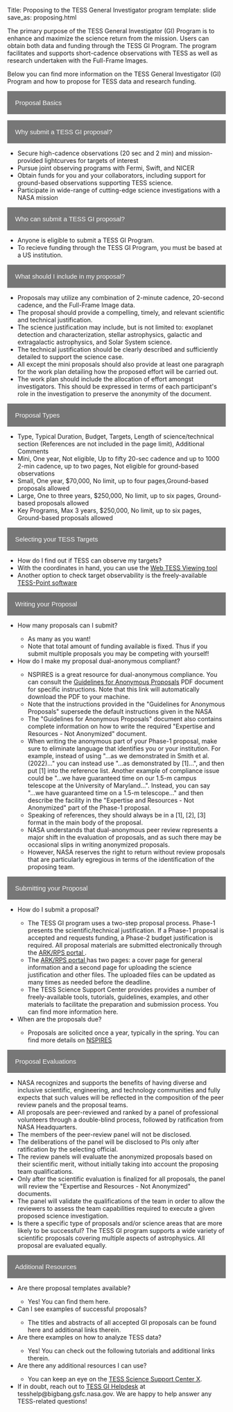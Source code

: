 Title: Proposing to the TESS General Investigator program
template: slide
save_as: proposing.html

<!DOCTYPE html>
<html>
<head>
<meta name="viewport" content="width=device-width, initial-scale=1">
<style>
.collapsible {
  background-color: #777;
  color: white;
  cursor: pointer;
  padding: 18px;
  width: 100%;
  border: none;
  text-align: left;
  outline: none;
  font-size: 15px;
}

.active, .collapsible:hover {
  background-color: #555;
}

.content {
  padding: 0 18px;
  display: none;
  overflow: hidden;
  background-color: #f1f1f1;
}
</style>
</head>

<body>

The primary purpose of the TESS General Investigator (GI) Program is to enhance and maximize the science return from the mission. Users can obtain both data and funding through the TESS GI Program. The program facilitates and supports short-cadence observations with TESS as well as research undertaken with the Full-Frame Images.

Below you can find more information on the TESS General Investigator (GI) Program and how to propose for TESS data and research funding.

<button type="button" class="collapsible">Proposal Basics</button>
<div class="content">
    <button type="button" class="collapsible">Why submit a TESS GI proposal?</button>
    <div class="content">
        <ul style=“list-style-type:circle”>
            <li>Secure high-cadence observations (20 sec and 2 min) and mission-provided lightcurves for targets of interest</li>
            <li>Pursue joint observing programs with Fermi, Swift, and NICER</li>
            <li>Obtain funds for you and your collaborators, including support for ground-based observations supporting TESS science.</li>
            <li>Participate in wide-range of cutting-edge science investigations with a NASA mission</li>
        </ul>
    </div>
    <button type="button" class="collapsible">Who can submit a TESS GI proposal?</button>
    <div class="content">
        <ul style=“list-style-type:circle”>
            <li>Anyone is eligible to submit a TESS GI Program.</li>
            <li>To recieve funding through the TESS GI Program, you must be based at a US institution.</li>
        </ul>
    </div>
    <button type="button" class="collapsible">What should I include in my proposal?</button>
    <div class="content">
        <ul style=“list-style-type:circle”>
            <li>Proposals may utilize any combination of 2-minute cadence, 20-second cadence, and the Full-Frame Image data.</li>
            <li>The proposal should provide a compelling, timely, and relevant scientific and technical justification.</li>
            <li>The science justification may include, but is not limited to: exoplanet detection and characterization, stellar astrophysics, galactic and extragalactic astrophysics, and Solar System science.</li>
            <li>The technical justification should be clearly described and sufficiently detailed to support the science case.</li>
            <li>All except the mini proposals should also provide at least one paragraph for the work plan detailing how the proposed effort will be carried out.</li>
            <li>The work plan should include the allocation of effort amongst investigators. This should be expressed in terms of each participant's role in the investigation to preserve the anonymity of the document.</li>
        </ul>
    </div>
</div>

<button type="button" class="collapsible">Proposal Types</button>
<div class="content">
    <ul style=“list-style-type:circle”>
        <li>Type, Typical Duration, Budget, Targets, Length of science/technical section (References are not included in the page limit), Additional Comments</li>
        <li>Mini, One year, Not eligible, Up to fifty 20-sec cadence and up to 1000 2-min cadence, up to two pages, Not eligible for ground-based observations</li>
        <li>Small, One year, $70,000, No limit, up to four pages,Ground-based proposals allowed</li>
        <li>Large, One to three years, $250,000, No limit, up to six pages, Ground-based proposals allowed</li>
        <li>Key Programs, Max 3 years, $250,000, No limit, up to six pages, Ground-based proposals allowed</li>
    </ul>
</div>

<button type="button" class="collapsible">Selecting your TESS Targets</button>
<div class="content">
    <ul style=“list-style-type:circle”>
        <li>How do I find out if TESS can observe my targets?</li>
        <li>With the coordinates in hand, you can use the <a href="https://heasarc.gsfc.nasa.gov/cgi-bin/tess/webtess/wtv.py" target="_blank">Web TESS Viewing tool</a></li>
        <li>Another option to check target observability is the freely-available <a href="https://github.com/tessgi/tess-point" target="_blank">TESS-Point software</a></li>
    </ul>
</div>

<button type="button" class="collapsible">Writing your Proposal</button>
<div class="content">
    <ul style=“list-style-type:circle”>
        <li>How many proposals can I submit?</li>
        <ul style=“list-style-type:square>
          <li>As many as you want!</li>
          <li>Note that total amount of funding available is fixed. Thus if you submit multiple proposals you may be competing with yourself!</li>
        </ul>
        <li>How do I make my proposal dual-anonymous compliant?</li>
        <ul style=“list-style-type:square>
          <li>NSPIRES is a great resource for dual-anonymous compliance. You can consult the <a href="https://nspires.nasaprs.com/external/viewrepositorydocument/cmdocumentid=736703/solicitationId=%7B4B9CAAB3-D398-183A-B1F3-EF963DF415C7%7D/viewSolicitationDocument=1/Guidelines%20for%20Anonymous%20Proposals%20DAPR%20Doc%20Astro%20GO%20Programs.pdf" target="_blank">Guidelines for Anonymous Proposals</a> PDF document for specific instructions. Note that this link will automatically download the PDF to your machine.</li>
          <li>Note that the instructions provided in the "Guidelines for Anonymous Proposals" supersede the default instructions given in the NASA</li>
          <li>The "Guidelines for Anonymous Proposals" document also contains complete information on how to write the required "Expertise and Resources - Not Anonymized" document.</li>
          <li>When writing the anonymous part of your Phase-1 proposal, make sure to eliminate language that identifies you or your institution. For example, instead of using "...as we demonstrated in Smith et al. (2022)..." you can instead use "...as demonstrated by [1]...", and then put [1] into the reference list. Another example of compliance issue could be "...we have guaranteed time on our 1.5-m campus telescope at the University of Maryland...". Instead, you can say "...we have guaranteed time on a 1.5-m telescope..." and then describe the facility in the "Expertise and Resources - Not Anonymized" part of the Phase-1 proposal.</li>
          <li>Speaking of references, they should always be in a [1], [2], [3] format in the main body of the proposal.</li>
          <li>NASA understands that dual-anonymous peer review represents a major shift in the evaluation of proposals, and as such there may be occasional slips in writing anonymized proposals.</li>
          <li>However, NASA reserves the right to return without review proposals that are particularly egregious in terms of the identification of the proposing team.</li>
        </ul>
    </ul>
</div>


<button type="button" class="collapsible">Submitting your Proposal</button>
<div class="content">
    <ul style=“list-style-type:circle”>
        <li>How do I submit a proposal?</li>
        <ul style=“list-style-type:square>
          <li>The TESS GI program uses a two-step proposal process. Phase-1 presents the scientific/technical justification. If a Phase-1 proposal is accepted and requests funding, a Phase-2 budget justification is required. All proposal materials are submitted electronically through the <a href="https://heasarc.gsfc.nasa.gov/ark/rps/" target="_blank">ARK/RPS portal </a>.</li>
          <li>The <a href="https://heasarc.gsfc.nasa.gov/ark/rps/" target="_blank">ARK/RPS portal </a> has two pages: a cover page for general information and a second page for uploading the science justification and other files. The uploaded files can be updated as many times as needed before the deadline.</li>
          <li>The TESS Science Support Center provides provides a number of freely-available tools, tutorials, guidelines, examples, and other materials to facilitate the preparation and submission process. You can find more information here.</li>
        </ul>
        <li>When are the proposals due?</li>
        <ul style=“list-style-type:square>
          <li>Proposals are solicited once a year, typically in the spring. You can find more details on <a href="https://nspires.nasaprs.com/external/" target="_blank">NSPIRES</a></li>
        </ul>
    </ul>
</div>

<button type="button" class="collapsible">Proposal Evaluations</button>
<div class="content">
    <ul style=“list-style-type:circle”>
        <li>NASA recognizes and supports the benefits of having diverse and inclusive scientific, engineering, and technology communities and fully expects that such values will be reflected in the composition of the peer review panels and the proposal teams.</li>
        <li>All proposals are peer-reviewed and ranked by a panel of professional volunteers through a double-blind process, followed by ratification from NASA Headquarters.</li>
        <li>The members of the peer-review panel will not be disclosed.</li>
        <li>The deliberations of the panel will be disclosed to PIs only after ratification by the selecting official.</li>
        <li>The review panels will evaluate the anonymized proposals based on their scientific merit, without initially taking into account the proposing team qualifications.</li>
        <li>Only after the scientific evaluation is finalized for all proposals, the panel will review the "Expertise and Resources - Not Anonymized" documents.</li>
        <li>The panel will validate the qualifications of the team in order to allow the reviewers to assess the team capabilities required to execute a given proposed science investigation.</li>
        <li>Is there a specific type of proposals and/or science areas that are more likely to be successful? The TESS GI program supports a wide variety of scientific proposals covering multiple aspects of astrophysics. All proposal are evaluated equally.</li>
    </ul>
</div>

<button type="button" class="collapsible">Additional Resources</button>
<div class="content">
    <ul style=“list-style-type:circle”>
        <li>Are there proposal templates available?</li>
        <ul style=“list-style-type:square>
          <li>Yes! You can find them here.</li>
        </ul>
        <li>Can I see examples of successful proposals?</li>
        <ul style=“list-style-type:square>
          <li>The titles and abstracts of all accepted GI proposals can be found here and additional links therein.</li>
        </ul>
        <li>Are there examples on how to analyze TESS data?</li>
        <ul style=“list-style-type:square>
          <li>Yes! You can check out the following tutorials and additional links therein.</li>
        </ul>
        <li>Are there any additional resources I can use?</li>
        <ul style=“list-style-type:square>
          <li>You can keep an eye on the <a href="https://twitter.com/tesshelp?lang=en" target="_blank">TESS Science Support Center X</a>. </li>
        </ul>
        <li>If in doubt, reach out to <a href="https://heasarc.gsfc.nasa.gov/docs/tess/helpdesk.html" target="_blank"> TESS GI Helpdesk</a> at tesshelp@bigbang.gsfc.nasa.gov. We are happy to help answer any TESS-related questions!</li>
    </ul>
</div>

<script>
var coll = document.getElementsByClassName("collapsible");
var i;

for (i = 0; i < coll.length; i++) {
  coll[i].addEventListener("click", function() {
    this.classList.toggle("active");
    var content = this.nextElementSibling;
    if (content.style.display === "block") {
      content.style.display = "none";
    } else {
      content.style.display = "block";
    }
  });
}
</script>

</body>
</html>